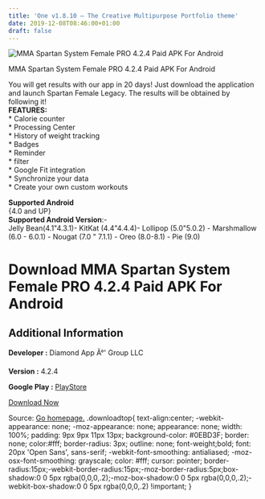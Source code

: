 ```yaml
---
title: 'One v1.8.10 – The Creative Multipurpose Portfolio theme'
date: 2019-12-08T08:46:00+01:00
draft: false
---
```


![MMA Spartan System Female PRO 4.2.4 Paid APK For Android](https://i1.wp.com/apkhome.net/wp-content/uploads/2019/11/MMA-Spartan-System-Female-PRO-4.2.4-Paid.png "MMA Spartan System Female PRO 4.2.4 Paid APK For Android")

  

MMA Spartan System Female PRO 4.2.4 Paid APK For Android

You will get results with our app in 20 days! Just download the application and launch Spartan Female Legacy. The results will be obtained by following it!  
**FEATURES:**  
\* Calorie counter  
\* Processing Center  
\* History of weight tracking  
\* Badges  
\* Reminder  
\* filter  
\* Google Fit integration  
\* Synchronize your data  
\* Create your own custom workouts

**Supported Android**  
{4.0 and UP}  
**Supported Android Version**:-  
Jelly Bean(4.1"4.3.1)- KitKat (4.4"4.4.4)- Lollipop (5.0"5.0.2) - Marshmallow (6.0 - 6.0.1) - Nougat (7.0 " 7.1.1) - Oreo (8.0-8.1) - Pie (9.0)

Download MMA Spartan System Female PRO 4.2.4 Paid APK For Android
=================================================================

Additional Information
----------------------

**Developer :** Diamond App Ã°' Group LLC

**Version :** 4.2.4

**Google Play :** [PlayStore](https://play.google.com/store/apps/details?id=com.mma.women.pro&hl=en)

  

[Download Now](https://store4app.co/post/mma-spartan-system-female-pro-4-2-4-paid-apk-for-android_1574940262)

  
Source: [Go homepage.](https://store4app.co/post/mma-spartan-system-female-pro-4-2-4-paid-apk-for-android_1574940262) .downloadtop{ text-align:center; -webkit-appearance: none; -moz-appearance: none; appearance: none; width: 100%; padding: 9px 9px 11px 13px; background-color: #0EBD3F; border: none; color:#fff; border-radius: 3px; outline: none; font-weight;bold; font: 20px 'Open Sans', sans-serif; -webkit-font-smoothing: antialiased; -moz-osx-font-smoothing: grayscale; color: #fff; cursor: pointer; border-radius:15px;-webkit-border-radius:15px;-moz-border-radius:5px;box-shadow:0 0 5px rgba(0,0,0,.2);-moz-box-shadow:0 0 5px rgba(0,0,0,.2);-webkit-box-shadow:0 0 5px rgba(0,0,0,.2) !important; }
